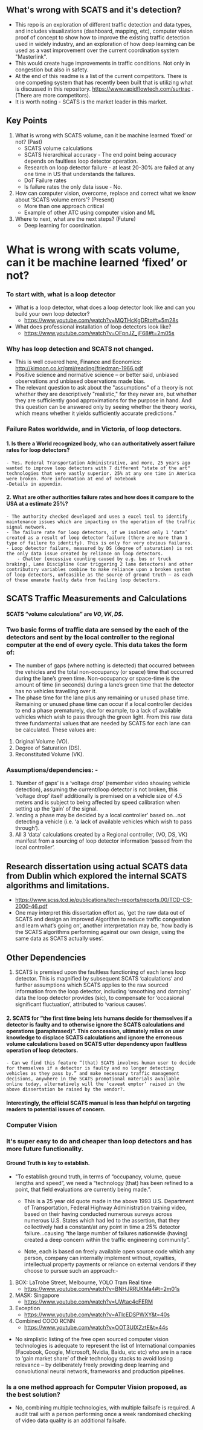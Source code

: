 
## What's wrong with SCATS and it's detection? 
- This repo is an exploration of different traffic detection and data types, and includes visualizations (dashboard, mapping, etc), computer vision proof of concept to show how to improve the existing traffic detection used in widely industry, and an exploration of how deep learning can be used as a vast improvement over the current coordination system "Masterlink".
- This would create huge improvements in traffic conditions. Not only in congestion but also in safety.
- At the end of this readme is a list of the current competitors. There  is one competing system that has recently been built that is utilizing what is discussed in this repository. https://www.rapidflowtech.com/surtrac . (There are more competitors).
- It is worth noting - SCATS is the market leader in this market.

## Key Points	
1. What is wrong with SCATS volume, can it be machine learned ‘fixed’ or not? (Past)
     - SCATS volume calculations
    - SCATS hierarchical accuracy - The end point being accuracy depends on faultless loop detector operation.
    - Research on loop detector failure - at least 20-30% are failed at any one time in US that understands the failures.
    - DoT Failure rates
    - Is failure rates the only data issue - No.
2.	How can computer vision, overcome, replace and correct what we know about ‘SCATS volume errors’? (Present)
    - More than one approach critical
    - Example of other ATC using computer vision and ML
3.	Where to next, what are the next steps? (Future)
    - Deep learning for coordination.


# What is wrong with scats volume, can it be machine learned ‘fixed’ or not?

### To start with, what is a loop detector 
- What is a loop detector, what does a loop detector look like and can you build your own loop detector?
    - https://www.youtube.com/watch?v=MQTHcKgDRto#t=5m28s
- What does professional installation of loop detectors look like?
    - https://www.youtube.com/watch?v=OFpnJZ_jF68#t=2m05s


### Why has loop detection and SCATS not changed.
-  This is well covered here, Finance and Economics: http://kimoon.co.kr/gmi/reading/friedman-1966.pdf 
- Positive science and normative science – or better said, unbiased observations and unbiased observations made bias.
- The relevant question to ask about the "assumptions" of a theory is not whether they are descriptively "realistic," for they never are, but whether they are sufficiently good approximations for the purpose in hand. And this question can be answered only by seeing whether the theory works, which means whether it yields sufficiently accurate predictions.”

### Failure Rates worldwide, and in Victoria, of loop detectors.

#### 1. Is there a World recognized body, who can authoritatively assert failure rates for loop detectors?
    - Yes. Federal Transportation Administrative, and more, 25 years ago wanted to improve loop detectors with 7 different "state of the art" technologies that were vastly superior. 25% at any one time in America were broken. More information at end of notebook
    -Details in appendix.
#### 2. What are other authorities failure rates and how does it compare to the USA at a estimate 25%?
    - The authority checked developed and uses a excel tool to identify maintenance issues which are impacting on the operation of the traffic signal network. 
    - The failure rate for loop detectors, if we isolated only 1 ‘data’ created as a result of loop detector failure (there are more than 1 type of failure to identify). This is only for very obvious failures. 
    - Loop detector failure, measured by DS (degree of saturation) is not the only data issue created by reliance on loop detectors.
        - Chatter (excessive counting caused by e.g. bus or truck braking), Lane Discipline (car triggering 2 lane detectors) and other contributory variables combine to make reliance upon a broken system of loop detectors, unfeasible as the source of ground truth – as each of these emanate faulty data from failing loop detectors.

## SCATS Traffic Measurements and Calculations
#### SCATS “volume calculations” are $VO, VK, DS.$
### Two basic forms of traffic data are sensed by the each of the detectors and sent by the local controller to the regional computer at the end of every cycle. This data takes the form of:
- The number of gaps (where nothing is detected) that occurred between the vehicles and the total non-occupancy (or space) time that occurred during the lane’s green time. Non-occupancy or space-time is the amount of time (in seconds) during a lane’s green time that the detector has no vehicles travelling over it.
- The phase time for the lane plus any remaining or unused phase time. Remaining or unused phase time can occur if a local controller decides to end a phase prematurely, due for example, to a lack of available vehicles which wish to pass through the green light. From this raw data three fundamental values that are needed by SCATS for each lane can be calculated. These values are:
1. Original Volume (VO).
2. Degree of Saturation (DS).
3. Reconstituted Volume (VK).



### Assumptions/dependencies: -
1.	‘Number of gaps’ is a ‘voltage drop’ (remember video showing vehicle detection), assuming the current/loop detector is not broken, this ‘voltage drop’ itself additionally is premised on a vehicle size of 4.5 meters and is subject to being affected by speed calibration when setting up the ‘gain’ of the signal.
2.	‘ending a phase may be decided by a local controller’ based on…not detecting a vehicle (i.e. ‘a lack of available vehicles which wish to pass through’).
3.	All 3 ‘data’ calculations created by a Regional controller, (VO, DS, VK) manifest from a sourcing of loop detector information ‘passed from the local controller’.


## Research dissertation using actual SCATS data from Dublin which explored the internal SCATS algorithms and limitations.
- https://www.scss.tcd.ie/publications/tech-reports/reports.00/TCD-CS-2000-46.pdf
- One may interpret this dissertation effort as, ‘get the raw data out of SCATS and design an improved Algorithm to reduce traffic congestion and learn what’s going on’, another interpretation may be, ‘how badly is the SCATS algorithms performing against our own design, using the same data as SCATS actually uses’.

## Other Dependencies
1. SCATS is premised upon the faultless functioning of each lanes loop detector. This is magnified by subsequent SCATS ‘calculations’ and further assumptions which SCATS applies to the raw sourced information from the loop detector, including ‘smoothing and damping’ data the loop detector provides (sic), to compensate for ‘occasional significant fluctuation’, attributed to ‘various causes’.
#### 2. SCATS for “the first time being lets humans decide for themselves if a detector is faulty and to otherwise ignore the SCATS calculations and operations (paraphrased)”. This concession, ultimately relies on user knowledge to displace SCATS calculations and ignore the erroneous volume calculations based on SCATS utter dependency upon faultless operation of loop detectors.
    - Can we find this feature “(that) SCATS involves human user to decide for themselves if a detector is faulty and no longer detecting vehicles as they pass by.” and make necessary traffic management decisions, anywhere in the SCATS promotional materials available online today, alternatively will the ‘caveat emptor’ raised in the above dissertation be raised by the vendor?.
#### Interestingly, the official SCATS manual is less than helpful on targeting readers to potential issues of concern.



### Computer Vision

### It's super easy to do and cheaper than loop detectors and has more future functionality.

#### Ground Truth is key to establish.
 - "To establish ground truth, in terms of “occupancy, volume, queue lengths and speed”, we need a “technology (that) has been refined to a point, that field evaluations are currently being made.”. 
     - This is a 25 year old quote made in the above 1993 U.S. Department of Transportation, Federal Highway Administration training video, based on their having conducted numerous surveys across numerous U.S. States which had led to the assertion, that they collectively had a constant/at any point in time a 25% detector failure…causing “the large number of failures nationwide (having) created a deep concern within the traffic engineering community”.

    - Note, each is based on freely available open source code which any person, company can internally implement without, royalties, intellectual property payments or reliance on external vendors if they choose to pursue such an approach:-
1. BOX: LaTrobe Street, Melbourne, YOLO Tram Real time
    - https://www.youtube.com/watch?v=BNHJRRUKMa4#t=2m01s
2. MASK: Singapore
    - https://www.youtube.com/watch?v=UWtac4cFERM
3. Exception
    - https://www.youtube.com/watch?v=ATlcEDSPWXY&t=40s
4. Combined COCO RCNN
    - https://www.youtube.com/watch?v=OOT3UIXZztE&t=44s


- No simplistic listing of the free open sourced computer vision technologies is adequate to represent the list of International companies (Facebook, Google, Microsoft, Nvidia, Baidu, etc etc) who are in a race to ‘gain market share’ of their technology stacks to avoid losing relevance – by deliberately freely providing deep learning and convolutional neural network, frameworks and production pipelines.


### Is a one method approach for Computer Vision proposed, as the best solution?

- No, combining multiple technologies, with multiple failsafe is required. A audit trail with a person performing once a week randomised checking of video data quality is an additional failsafe.
